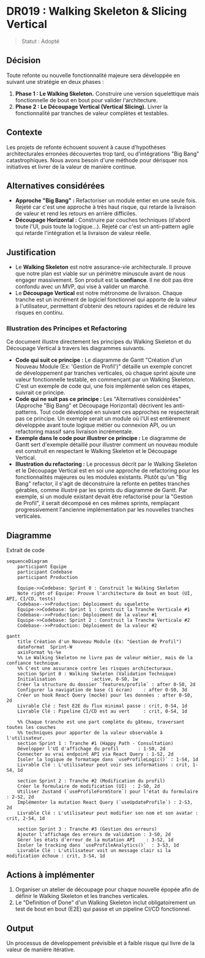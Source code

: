 # DR019 : Walking Skeleton & Slicing Vertical

> Statut : Adopté

## Décision

Toute refonte ou nouvelle fonctionnalité majeure sera développée en suivant une stratégie en deux phases :

1. **Phase 1 : Le Walking Skeleton.** Construire une version squelettique mais fonctionnelle de bout en bout pour valider l'architecture.
2. **Phase 2 : Le Découpage Vertical (Vertical Slicing).** Livrer la fonctionnalité par tranches de valeur complètes et testables.

## Contexte

Les projets de refonte échouent souvent à cause d'hypothèses architecturales erronées découvertes trop tard, ou d'intégrations "Big Bang" catastrophiques. Nous avons besoin d'une méthode pour dérisquer nos initiatives et livrer de la valeur de manière continue.

## Alternatives considérées

- **Approche "Big Bang" :** Refactoriser un module entier en une seule fois. Rejeté car c'est une approche à très haut risque, qui retarde la livraison de valeur et rend les retours en arrière difficiles.
- **Découpage Horizontal :** Construire par couches techniques (d'abord toute l'UI, puis toute la logique...). Rejeté car c'est un anti-pattern agile qui retarde l'intégration et la livraison de valeur réelle.

## Justification

- Le **Walking Skeleton** est notre assurance-vie architecturale. Il prouve que notre plan est viable sur un périmètre minuscule avant de nous engager massivement. Son produit est la **confiance**. Il ne doit pas être confondu avec un MVP, qui vise à valider un marché.
- Le **Découpage Vertical** est notre métronome de livraison. Chaque tranche est un incrément de logiciel fonctionnel qui apporte de la valeur à l'utilisateur, permettant d'obtenir des retours rapides et de réduire les risques en continu.

### Illustration des Principes et Refactoring

Ce document illustre directement les principes du Walking Skeleton et du Découpage Vertical à travers les diagrammes suivants.

- **Code qui suit ce principe :** Le diagramme de Gantt "Création d'un Nouveau Module (Ex: 'Gestion de Profil')" détaille un exemple concret de développement par tranches verticales, où chaque sprint ajoute une valeur fonctionnelle testable, en commençant par un Walking Skeleton. C'est un exemple de code qui, une fois implémenté selon ces étapes, suivrait ce principe.
- **Code qui ne suit pas ce principe :** Les "Alternatives considérées" (Approche "Big Bang" et Découpage Horizontal) décrivent les anti-patterns. Tout code développé en suivant ces approches ne respecterait pas ce principe. Un exemple serait un module où l'UI est entièrement développée avant toute logique métier ou connexion API, ou un refactoring massif sans livraison incrémentale.
- **Exemple dans le code pour illustrer ce principe :** Le diagramme de Gantt sert d'exemple détaillé pour illustrer comment un nouveau module est construit en respectant le Walking Skeleton et le Découpage Vertical.
- **Illustration du refactoring :** Le processus décrit par le Walking Skeleton et le Découpage Vertical est en soi une approche de refactoring pour les fonctionnalités majeures ou les modules existants. Plutôt qu'un "Big Bang" refactor, il s'agit de déconstruire la refonte en petites tranches gérables, comme illustré par les sprints du diagramme de Gantt. Par exemple, si un module existant devait être refactorisé pour la "Gestion de Profil", il serait décomposé en ces mêmes sprints, remplaçant progressivement l'ancienne implémentation par les nouvelles tranches verticales.

## Diagramme

Extrait de code

```mermaid
sequenceDiagram
    participant Equipe
    participant Codebase
    participant Production

    Equipe->>Codebase: Sprint 0 : Construit le Walking Skeleton
    Note right of Equipe: Prouve l'architecture de bout en bout (UI, API, CI/CD, tests)
    Codebase-->>Production: Déploiement du squelette
    Equipe->>Codebase: Sprint 1 : Construit la Tranche Verticale #1
    Codebase-->>Production: Déploiement de la valeur #1
    Equipe->>Codebase: Sprint 2 : Construit la Tranche Verticale #2
    Codebase-->>Production: Déploiement de la valeur #2
```

```mermaid
gantt
    title Création d'un Nouveau Module (Ex: "Gestion de Profil")
    dateFormat  Sprint-W
    axisFormat %s-%e
    %% Le Walking Skeleton ne livre pas de valeur métier, mais de la confiance technique.
    %% C'est une assurance contre les risques architecturaux.
    section Sprint 0 : Walking Skeleton (Validation Technique)
    Initialisation             :active, 0-S0, 1w
    Créer la structure du dossier `features/profile` : after 0-S0, 2d
    Configurer la navigation de base (1 écran)    : after 0-S0, 3d
    Créer un hook React Query (mocké) pour les données : after 0-S0, 2d
    Livrable Clé : Test E2E du flux minimal passe : crit, 0-S4, 1d
    Livrable Clé : Pipeline CI/CD est au vert     : crit, 0-S4, 1d

    %% Chaque tranche est une part complète du gâteau, traversant toutes les couches
    %% techniques pour apporter de la valeur observable à l'utilisateur.
    section Sprint 1 : Tranche #1 (Happy Path - Consultation)
    Développer l'UI d'affichage du profil       : 1-S0, 2d
    Connecter au vrai endpoint API via React Query : 1-S2, 2d
    Isoler la logique de formatage dans `useProfileLogic()` : 1-S4, 1d
    Livrable Clé : L'utilisateur peut voir ses informations : crit, 1-S4, 1d

    section Sprint 2 : Tranche #2 (Modification du profil)
    Créer le formulaire de modification (UI)  : 2-S0, 2d
    Utiliser Zustand (`useProfileFormStore`) pour l'état du formulaire : 2-S2, 2d
    Implémenter la mutation React Query (`useUpdateProfile`) : 2-S3, 2d
    Livrable Clé : L'utilisateur peut modifier son nom et son avatar : crit, 2-S4, 1d

    section Sprint 3 : Tranche #3 (Gestion des erreurs)
    Ajouter l'affichage des erreurs de validation : 3-S0, 2d
    Gérer les états d'erreur de la mutation API    : 3-S2, 1d
    Isoler le tracking dans `useProfileAnalytics()`  : 3-S3, 1d
    Livrable Clé : L'utilisateur voit un message clair si la modification échoue : crit, 3-S4, 1d
```

## Actions à implémenter

1. Organiser un atelier de découpage pour chaque nouvelle épopée afin de définir le Walking Skeleton et les tranches verticales.
2. Le "Definition of Done" d'un Walking Skeleton inclut obligatoirement un test de bout en bout (E2E) qui passe et un pipeline CI/CD fonctionnel.

## Output

Un processus de développement prévisible et à faible risque qui livre de la valeur de manière itérative.
